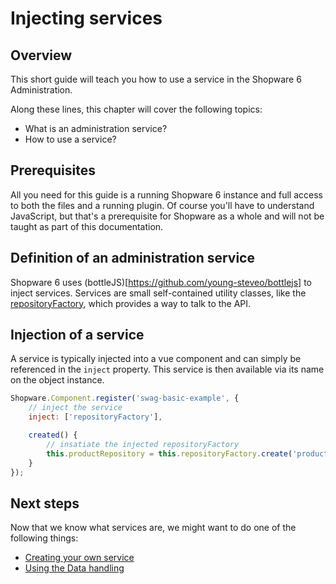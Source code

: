 # Injecting services

## Overview

This short guide will teach you how to use a service in the Shopware 6 Administration.

Along these lines, this chapter will cover the following topics:

* What is an administration service?
* How to use a service?

## Prerequisites

All you need for this guide is a running Shopware 6 instance and full access to both the files and a running plugin.
Of course you'll have to understand JavaScript, but that's a prerequisite for Shopware as a whole and will not be taught as part of this documentation.

## Definition of an administration service

Shopware 6 uses (bottleJS)[https://github.com/young-steveo/bottlejs] to inject services.
Services are small self-contained utility classes, like the [repositoryFactory](https://github.com/shopware/platform/blob/v6.3.4.1/src/Administration/Resources/app/administration/src/core/data-new/repository-factory.data.js), which provides a way to talk to the API.

## Injection of a service

A service is typically injected into a vue component and can simply be referenced in the `inject` property.
This service is then available via its name on the object instance.

```javascript
Shopware.Component.register('swag-basic-example', {
    // inject the service
    inject: ['repositoryFactory'],

    created() {
        // insatiate the injected repositoryFactory 
        this.productRepository = this.repositoryFactory.create('product')
    }
});
```

## Next steps

Now that we know what services are, we might want to do one of the following things:
* [Creating your own service](./add-custom-service.md)
* [Using the Data handling](./using-data-handling.md)

